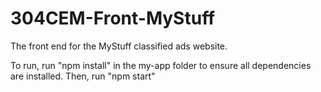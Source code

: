 # 304CEM-Front-MyStuff
The front end for the MyStuff classified ads website.

To run, run "npm install" in the my-app folder to ensure all dependencies
are installed.
Then, run "npm start"
